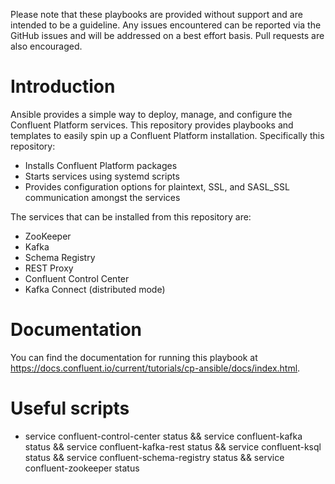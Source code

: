 Please note that these playbooks are provided without support and are intended to be a guideline. Any issues encountered can be reported via the GitHub issues and will be addressed on a best effort basis. Pull requests are also encouraged.

# Introduction

Ansible provides a simple way to deploy, manage, and configure the Confluent Platform services. This repository provides playbooks and templates to easily spin up a Confluent Platform installation. Specifically this repository:

* Installs Confluent Platform packages
* Starts services using systemd scripts
* Provides configuration options for plaintext, SSL, and SASL_SSL communication amongst the services

The services that can be installed from this repository are:

* ZooKeeper
* Kafka
* Schema Registry
* REST Proxy
* Confluent Control Center
* Kafka Connect (distributed mode)

# Documentation

You can find the documentation for running this playbook at https://docs.confluent.io/current/tutorials/cp-ansible/docs/index.html.

# Useful scripts
- service confluent-control-center status && service confluent-kafka status && service confluent-kafka-rest status && service confluent-ksql status && service confluent-schema-registry status && service confluent-zookeeper status
